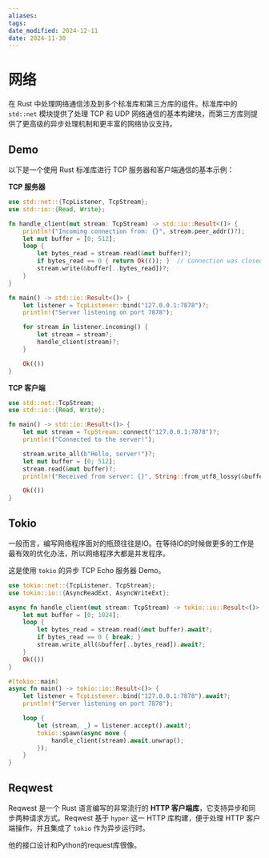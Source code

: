 ```yaml
---
aliases: 
tags: 
date_modified: 2024-12-11
date: 2024-11-30
---
```


# 网络

在 Rust 中处理网络通信涉及到多个标准库和第三方库的组件。标准库中的 `std::net` 模块提供了处理 TCP 和 UDP 网络通信的基本构建块，而第三方库则提供了更高级的异步处理机制和更丰富的网络协议支持。

## Demo

以下是一个使用 Rust 标准库进行 TCP 服务器和客户端通信的基本示例：

**TCP 服务器**

```rust
use std::net::{TcpListener, TcpStream};
use std::io::{Read, Write};

fn handle_client(mut stream: TcpStream) -> std::io::Result<()> {
    println!("Incoming connection from: {}", stream.peer_addr()?);
    let mut buffer = [0; 512];
    loop {
        let bytes_read = stream.read(&mut buffer)?;
        if bytes_read == 0 { return Ok(()); }  // Connection was closed
        stream.write(&buffer[..bytes_read])?;
    }
}

fn main() -> std::io::Result<()> {
    let listener = TcpListener::bind("127.0.0.1:7878")?;
    println!("Server listening on port 7878");

    for stream in listener.incoming() {
        let stream = stream?;
        handle_client(stream)?;
    }

    Ok(())
}
```

**TCP 客户端**

```rust
use std::net::TcpStream;
use std::io::{Read, Write};

fn main() -> std::io::Result<()> {
    let mut stream = TcpStream::connect("127.0.0.1:7878")?;
    println!("Connected to the server!");

    stream.write_all(b"Hello, server!")?;
    let mut buffer = [0; 512];
    stream.read(&mut buffer)?;
    println!("Received from server: {}", String::from_utf8_lossy(&buffer));

    Ok(())
}
```

## Tokio

一般而言，编写网络程序面对的瓶颈往往是IO。在等待IO的时候做更多的工作是最有效的优化办法，所以网络程序大都是并发程序。

这是使用 `tokio` 的异步 TCP Echo 服务器 Demo。

```rust
use tokio::net::{TcpListener, TcpStream};
use tokio::io::{AsyncReadExt, AsyncWriteExt};

async fn handle_client(mut stream: TcpStream) -> tokio::io::Result<()> {
    let mut buffer = [0; 1024];
    loop {
        let bytes_read = stream.read(&mut buffer).await?;
        if bytes_read == 0 { break; }
        stream.write_all(&buffer[..bytes_read]).await?;
    }
    Ok(())
}

#[tokio::main]
async fn main() -> tokio::io::Result<()> {
    let listener = TcpListener::bind("127.0.0.1:7878").await?;
    println!("Server listening on port 7878");

    loop {
        let (stream, _) = listener.accept().await?;
        tokio::spawn(async move {
            handle_client(stream).await.unwrap();
        });
    }
}
```

## Reqwest

Reqwest 是一个 Rust 语言编写的非常流行的 **HTTP 客户端库**，它支持异步和同步两种请求方式。Reqwest 基于 `hyper` 这一 HTTP 库构建，便于处理 HTTP 客户端操作，并且集成了 `tokio` 作为异步运行时。

他的接口设计和Python的request库很像。
